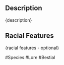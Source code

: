 ## Description

{description}
## Racial Features

{racial features - optional}

#Species #Lore #Bestial